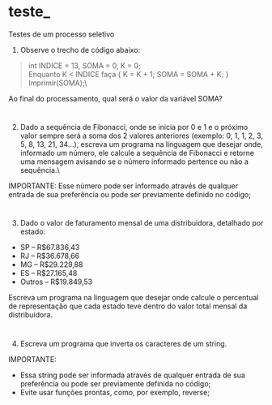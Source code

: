 # teste_

Testes de um processo seletivo

1. Observe o trecho de código abaixo:
>int INDICE = 13, SOMA = 0, K = 0;\
>Enquanto K < INDICE faça { K = K + 1; SOMA = SOMA + K; }\
>Imprimir(SOMA);\

Ao final do processamento, qual será o valor da variável SOMA?
#

2. Dado a sequência de Fibonacci, onde se inicia por 0 e 1 e o próximo valor sempre será a soma dos 2 valores anteriores (exemplo: 0, 1, 1, 2, 3, 5, 8, 13, 21, 34...), escreva um programa na linguagem que desejar onde, informado um número, ele calcule a sequência de Fibonacci e retorne uma mensagem avisando se o número informado pertence ou não a sequência.\

IMPORTANTE: Esse número pode ser informado através de qualquer entrada de sua preferência ou pode ser previamente definido no código;
#

3. Dado o valor de faturamento mensal de uma distribuidora, detalhado por estado:
- SP – R$67.836,43
- RJ – R$36.678,66
- MG – R$29.229,88
- ES – R$27.165,48
- Outros – R$19.849,53

Escreva um programa na linguagem que desejar onde calcule o percentual de representação que cada estado teve dentro do valor total mensal da distribuidora.  
#

4. Escreva um programa que inverta os caracteres de um string.

IMPORTANTE:
- Essa string pode ser informada através de qualquer entrada de sua preferência ou pode ser previamente definida no código;
- Evite usar funções prontas, como, por exemplo, reverse;

